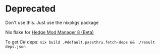# Deprecated
Don't use this. Just use the nixpkgs package

Nix flake for [Hedge Mod Manager 8 (Beta)](https://github.com/hedge-dev/HedgeModManager)

To get C# deps: `nix build .#default.passthru.fetch-deps && ./result deps.json`
